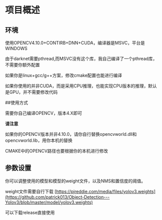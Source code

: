# 项目概述

## 环境
使用OPENCV4.10.0+CONTIRB+DNN+CUDA，编译器是MSVC，平台是WINDOWS

由于darknet需要pthread,而MSVC没有这个库，我自己编译了一个pthread库，不需要你额外配置

如果你是linux+gcc/g++方案，修改cmake配置也能进行编译

如果你使用的并非CUDA，而是采用CPU推理，也能实现CPU版本的推理，默认是GPU，并不需要修改代码

##使用方式

需要你自己编译OPENCV，版本4.X即可

**请注意**

如果你的OPENCV版本并非4.10.0，请你自行替换opencvworld.dll和opencvworld.lib，用你本机的替换

CMAKE中的OPENCV路径也要根据你的本机进行修改

## 参数设置
你可以调整使用的模型和模型的weight文件，以及NMS和置信度的阈值。

weight文件需要自行下载
[https://pjreddie.com/media/files/yolov3.weights](https://github.com/patrick013/Object-Detection---Yolov3/blob/master/model/yolov3.weights)

可以下载release直接使用
